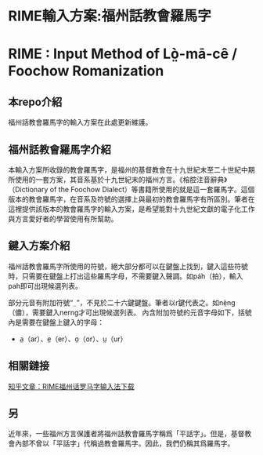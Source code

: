 # RIME輸入方案:福州話教會羅馬字 
# RIME : Input Method of Lò̤-mā-cê / Foochow Romanization

## 本repo介紹
福州話教會羅馬字的輸入方案在此處更新維護。

## 福州話教會羅馬字介紹
本輸入方案所收錄的教會羅馬字，是福州的基督教會在十九世紀末至二十世紀中期所使用的一套方案，其音系基於十九世紀末的福州方言。《榕腔注音辭典》（Dictionary of the Foochow Dialect）等書籍所使用的就是這一套羅馬字。這個版本的教會羅馬字，在音系及符號的選擇上與最初的教會羅馬字有所區別。筆者在這裡提供該版本的教會羅馬字的輸入方案，是希望能對十九世紀文獻的電子化工作與方言愛好者的學習使用有所幫助。

## 鍵入方案介紹
福州話教會羅馬字所使用的符號，絕大部分都可以在鍵盤上找到，鍵入這些符號時，只需要在鍵盤上打出這些羅馬字母，不需要鍵入聲調。如páh（拍），輸入pah即可出現候選列表。

部分元音有附加符號“ ̤ ”，不見於二十六鍵鍵盤。筆者以r鍵代表之。如nè̤ng（儂），需要鍵入nerng才可出現候選列表。
內含附加符號的元音字母如下，括號內是需要在鍵盤上鍵入的字母：
- a̤（ar）、e̤（er）、o̤（or）、ṳ（ur）

## 相關鏈接
[知乎文章：RIME福州话罗马字输入法下载](https://zhuanlan.zhihu.com/p/92159734)

## 另
近年來，一些福州方言保護者將福州話教會羅馬字稱爲「平話字」。但是，基督教會內部不曾以「平話字」代稱過教會羅馬字。因此，我們仍稱其爲羅馬字。
